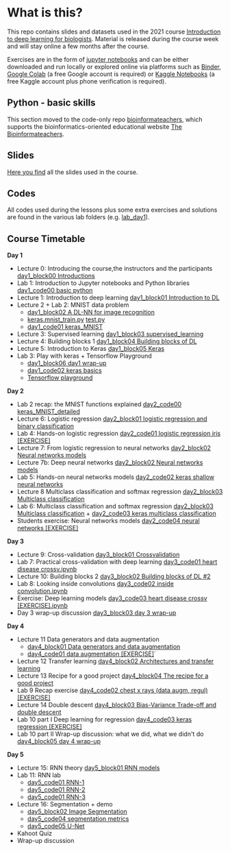 # What is this?
This repo contains slides and datasets used in the 2021 course [Introduction to deep learning for biologists](https://www.physalia-courses.org/courses-workshops/course67/). Material is released during the course week and will stay online a few months after the course.

Exercises are in the form of [jupyter notebooks](https://jupyter.org/) and can be either downloaded and run locally or explored online via platforms such as [Binder](https://mybinder.org/), [Google Colab](https://colab.research.google.com/) (a free Google account is required) or [Kaggle Notebooks](https://www.kaggle.com/notebooks) (a free Kaggle account plus phone verification is required).

## Python - basic skills

This section moved to the code-only repo [bioinformateachers](https://github.com/ne1s0n/bioinformateachers), which supports the bioinformatics-oriented educational website [The Bioinformateachers](https://bioinformateachers.wordpress.com/).

## Slides

[Here you find](slides) all the slides used in the course.

## Codes

All codes used during the lessons plus some extra exercises and solutions are found in the
various lab folders (e.g. [lab_day1](lab_day1/)).

## Course Timetable

**Day 1**
- Lecture 0: Introducing the course,the instructors and the participants [day1_block00 Introductions](slides)
- Lab 1: Introduction to Jupyter notebooks and Python libraries [day1_code00 basic python](lab_day1/day1_code00%20basic%20python%20%5BEXERCISE%5D.ipynb)
- Lecture 1: Introduction to deep learning [day1_block01 Introduction to DL](slides)
- Lecture 2 + Lab 2: MNIST data problem
  -  [day1_block02 A DL-NN for image recognition](slides)
  -  [keras.mnist_train.py](lab_day1/keras.mnist_train.py) [test.py](lab_day1/keras.mnist_test.py)
  -  [day1_code01 keras_MNIST](lab_day1/day1_code01%20keras_MNIST.ipynb)
- Lecture 3: Supervised learning [day1_block03 supervised_learning](slides)
- Lecture 4: Building blocks 1 [day1_block04 Building blocks of DL](slides)
- Lecture 5: Introduction to Keras [day1_block05 Keras](slides)
- Lab 3: Play with keras + Tensorflow Playground
  - [day1_block06 day1 wrap-up](slides)
  - [day1_code02 keras basics](lab_day1/day1_code02%20keras%20basics%20%5BEXERCISE%5D.ipynb)
  - [Tensorflow playground](https://playground.tensorflow.org/)

**Day 2**
- Lab 2 recap: the MNIST functions explained [day2_code00 keras_MNIST_detailed](lab_day2/day2_code00_keras_MNIST_detailed.ipynb)
- Lecture 6: Logistic regression	[day2_block01 logistic regression and binary classification](slides)
- Lab 4: Hands-on logistic regression [day2_code01 logistic regression iris [EXERCISE]](lab_day2)
- Lecture 7: From logistic regression to neural networks [day2_block02 Neural networks models](slides)
- Lecture 7b: Deep neural networks	[day2_block02 Neural networks models](slides)
- Lab 5: Hands-on neural networks models [day2_code02 keras shallow neural networks](lab_day2)
- Lecture 8 Multiclass classification and softmax regression [day2_block03 Multiclass classification](slides)
- Lab 6: Multiclass classification and softmax regression [day2_block03 Multiclass classification](lab_day2) + [day2_code03 keras multiclass classification](lab_day2)
- Students exercise: Neural networks models [day2_code04 neural networks [EXERCISE]](lab_day2)

**Day 3**
- Lecture 9: Cross-validation	[day3_block01 Crossvalidation](slides)
- Lab 7: Practical cross-validation with deep learning [day3_code01 heart disease crossv.ipynb](lab_day3)
- Lecture 10: Building blocks 2 [day3_block02 Building blocks of DL #2](slides)
- Lab 8: Looking inside convolutions [day3_code02 inside convolution.ipynb](lab_day3)
- Exercise: Deep learning models [day3_code03 heart disease crossv [EXERCISE].ipynb](lab_day3)
- Day 3 wrap-up discussion [day3_block03 day 3 wrap-up](slides)

**Day 4**
- Lecture 11 Data generators and data augmentation
    - [day4_block01 Data generators and data augmentation](slides)
    - [day4_code01 data augmentation [EXERCISE]](lab_day4)`
- Lecture 12 Transfer learning [day4_block02 Architectures and transfer learning](slides)
- Lecture 13 Recipe for a good project	[day4_block04 The recipe for a good project](slides)
- Lab 9	Recap exercise [day4_code02 chest x rays (data augm, regul) [EXERCISE]](lab_day4)
- Lecture 14 Double descent	[day4_block03 Bias-Variance Trade-off and double descent](slides)
- Lab 10 part I	Deep learning for regression [day4_code03 keras regression [EXERCISE]](lab_day4)
- Lab 10 part II Wrap-up discussion: what we did, what we didn't do [day4_block05 day 4 wrap-up](slides)

**Day 5**
- Lecture 15: RNN theory [day5_block01 RNN models](slides)
- Lab 11: RNN lab
  - [day5_code01 RNN-1](lab_day5)
  - [day5_code01 RNN-2](lab_day5)
  - [day5_code01 RNN-3](lab_day5)
- Lecture 16: Segmentation + demo
  - [day5_block02 Image Segmentation](slides)
  - [day5_code04 segmentation metrics](lab_day5)
  - [day5_code05 U-Net](lab_day5)
- Kahoot Quiz
- Wrap-up discussion
